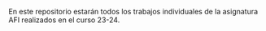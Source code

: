 En este repositorio estarán todos los trabajos individuales de la asignatura AFI realizados en el curso 23-24.
